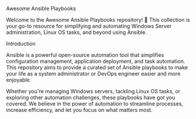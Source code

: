 Awesome Ansible Playbooks

Welcome to the Awesome Ansible Playbooks repository! 🚀 This collection is your go-to resource for simplifying and automating Windows Server administration, Linux OS tasks, and beyond using Ansible.

Introduction

Ansible is a powerful open-source automation tool that simplifies configuration management, application deployment, and task automation. This repository aims to provide a curated set of Ansible playbooks to make your life as a system administrator or DevOps engineer easier and more enjoyable.

Whether you're managing Windows servers, tackling Linux OS tasks, or exploring other automation challenges, these playbooks have got you covered. We believe in the power of automation to streamline processes, increase efficiency, and let you focus on what matters most.
